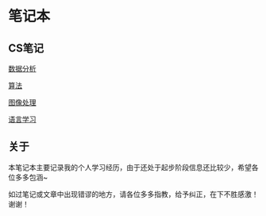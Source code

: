 # 笔记本

## CS笔记

[数据分析](CSNote/DataAnalysis)

[算法](CSNote/Algorithm)

[图像处理](CSNote/ComputerVision)

[语言学习](CSNote/ProgrammingLanguage)

## 关于

本笔记本主要记录我的个人学习经历，由于还处于起步阶段信息还比较少，希望各位多多包涵~

如过笔记或文章中出现错谬的地方，请各位多多指教，给予纠正，在下不胜感激！谢谢！
